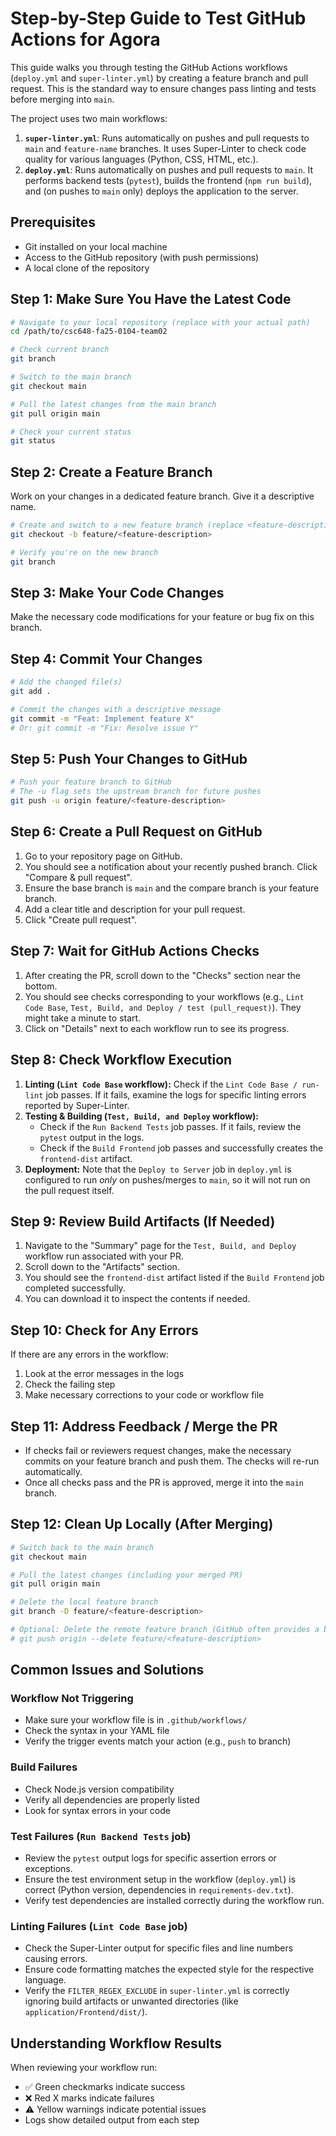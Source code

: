 # Step-by-Step Guide to Test GitHub Actions for Agora

This guide walks you through testing the GitHub Actions workflows (`deploy.yml` and `super-linter.yml`) by creating a feature branch and pull request. This is the standard way to ensure changes pass linting and tests before merging into `main`.

The project uses two main workflows:
1.  **`super-linter.yml`**: Runs automatically on pushes and pull requests to `main` and `feature-name` branches. It uses Super-Linter to check code quality for various languages (Python, CSS, HTML, etc.).
2.  **`deploy.yml`**: Runs automatically on pushes and pull requests to `main`. It performs backend tests (`pytest`), builds the frontend (`npm run build`), and (on pushes to `main` only) deploys the application to the server.

## Prerequisites

- Git installed on your local machine
- Access to the GitHub repository (with push permissions)
- A local clone of the repository

## Step 1: Make Sure You Have the Latest Code

```bash
# Navigate to your local repository (replace with your actual path)
cd /path/to/csc648-fa25-0104-team02

# Check current branch
git branch

# Switch to the main branch
git checkout main

# Pull the latest changes from the main branch
git pull origin main

# Check your current status
git status
```

## Step 2: Create a Feature Branch

Work on your changes in a dedicated feature branch. Give it a descriptive name.
```bash
# Create and switch to a new feature branch (replace <feature-description> appropriately)
git checkout -b feature/<feature-description> 

# Verify you're on the new branch
git branch 
```

## Step 3: Make Your Code Changes

Make the necessary code modifications for your feature or bug fix on this branch.

## Step 4: Commit Your Changes

```bash
# Add the changed file(s)
git add .

# Commit the changes with a descriptive message
git commit -m "Feat: Implement feature X" 
# Or: git commit -m "Fix: Resolve issue Y"
```

## Step 5: Push Your Changes to GitHub

```bash
# Push your feature branch to GitHub
# The -u flag sets the upstream branch for future pushes
git push -u origin feature/<feature-description>
```

## Step 6: Create a Pull Request on GitHub

1.  Go to your repository page on GitHub.
2.  You should see a notification about your recently pushed branch. Click "Compare & pull request".
3.  Ensure the base branch is `main` and the compare branch is your feature branch.
4.  Add a clear title and description for your pull request.
5.  Click "Create pull request".

## Step 7: Wait for GitHub Actions Checks

1.  After creating the PR, scroll down to the "Checks" section near the bottom.
2.  You should see checks corresponding to your workflows (e.g., `Lint Code Base`, `Test, Build, and Deploy / test (pull_request)`). They might take a minute to start.
3.  Click on "Details" next to each workflow run to see its progress.

## Step 8: Check Workflow Execution

1.  **Linting (`Lint Code Base` workflow):** Check if the `Lint Code Base / run-lint` job passes. If it fails, examine the logs for specific linting errors reported by Super-Linter.
2.  **Testing & Building (`Test, Build, and Deploy` workflow):**
    *   Check if the `Run Backend Tests` job passes. If it fails, review the `pytest` output in the logs.
    *   Check if the `Build Frontend` job passes and successfully creates the `frontend-dist` artifact.
3.  **Deployment:** Note that the `Deploy to Server` job in `deploy.yml` is configured to run *only* on pushes/merges to `main`, so it will not run on the pull request itself.

## Step 9: Review Build Artifacts (If Needed)

1.  Navigate to the "Summary" page for the `Test, Build, and Deploy` workflow run associated with your PR.
2.  Scroll down to the "Artifacts" section.
3.  You should see the `frontend-dist` artifact listed if the `Build Frontend` job completed successfully.
4.  You can download it to inspect the contents if needed.

## Step 10: Check for Any Errors

If there are any errors in the workflow:
1. Look at the error messages in the logs
2. Check the failing step
3. Make necessary corrections to your code or workflow file

## Step 11: Address Feedback / Merge the PR

-   If checks fail or reviewers request changes, make the necessary commits on your feature branch and push them. The checks will re-run automatically.
-   Once all checks pass and the PR is approved, merge it into the `main` branch.

## Step 12: Clean Up Locally (After Merging)

```bash
# Switch back to the main branch
git checkout main

# Pull the latest changes (including your merged PR)
git pull origin main

# Delete the local feature branch
git branch -D feature/<feature-description>

# Optional: Delete the remote feature branch (GitHub often provides a button for this after merging)
# git push origin --delete feature/<feature-description>
```

## Common Issues and Solutions

### Workflow Not Triggering

- Make sure your workflow file is in `.github/workflows/`
- Check the syntax in your YAML file
- Verify the trigger events match your action (e.g., `push` to branch)

### Build Failures

- Check Node.js version compatibility
- Verify all dependencies are properly listed
- Look for syntax errors in your code

### Test Failures (`Run Backend Tests` job)

-   Review the `pytest` output logs for specific assertion errors or exceptions.
-   Ensure the test environment setup in the workflow (`deploy.yml`) is correct (Python version, dependencies in `requirements-dev.txt`).
-   Verify test dependencies are installed correctly during the workflow run.

### Linting Failures (`Lint Code Base` job)

-   Check the Super-Linter output for specific files and line numbers causing errors.
-   Ensure code formatting matches the expected style for the respective language.
-   Verify the `FILTER_REGEX_EXCLUDE` in `super-linter.yml` is correctly ignoring build artifacts or unwanted directories (like `application/Frontend/dist/`).

## Understanding Workflow Results

When reviewing your workflow run:

- ✅ Green checkmarks indicate success
- ❌ Red X marks indicate failures
- ⚠️ Yellow warnings indicate potential issues
- Logs show detailed output from each step

